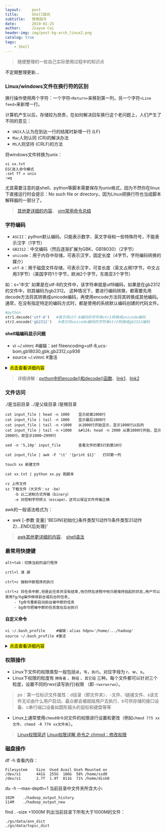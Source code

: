 ```yaml
---
layout:     post
title:      Shell踩坑
subtitle:   常用指令
date:       2019-01-25
author:     Jiayue Cai
header-img: img/post-bg-arch_linux2.png
catalog: true
tags:
    - Shell
---
```


> 随便整理的一些自己实际使用过程中的知识点

不定期整理更新...

### Linux/windows文件在换行符的区别

换行操作使用两个字符：一个字符`<Return>`来移到第一列，另一个字符`<Line feed>`来新增一行。

计算机产生以后，存储较为昂贵，在如何解决回车换行这个老问题上，人们产生了不同的意见：
- `UNIX`人认为在到达一行的结尾时新增一行<Line feed> (LF)
- `Mac`人则认同<Return> (CR)的解决办法
- `MS`人则坚持<Return><Line feed> (CRLF)的方法

将windows文件转换为unix：

	vi xx.txt
	ESC进入命令模式
	:set ff = unix
	:wq

尤其需要注意的是shell、python等脚本需要保存为unix格式，因为不然你在linux下直接运行时会提示：No such file or directory，因为Linux把换行符也当成脚本解释器的一部分了。

> [其他更详细的内容](https://www.cnblogs.com/ywl925/p/3915466.html)、
> [vim常用命令总结](https://www.cnblogs.com/yangjig/p/6014198.html)

### 字符编码

- `ASCII`：python默认编码，只能表示数字、英文字母和一些特殊符号，不能表示汉字（1字节）
- `GB2312`：中文编码（然后逐渐扩展为GBK、GB18030）（2字节）
- `unicode`：用于内存中存储，可表示汉字，固定长度（4字节，字符编码转换的媒介）
- `utf-8`：用于磁盘文件存储，可表示汉字，可变长度（英文占用1字节，中文占用3字节）（美国字符1个字节，欧洲2个字节，东南亚3个字节）

 如：s='中文' 如果是在utf-8的文件中，该字符串就是utf8编码，如果是在gb2312的文件中，则其编码为gb2312。
 这种情况下，要进行编码转换，都需要先用 decode方法将其转换成unicode编码，再使用encode方法将其转换成其他编码。
 通常，在没有指定特定的编码方式时，都是使用的系统默认编码创建的代码文件。
 
 ```python
#python
str1.decode('utf-8')   #表示将utf-8编码的字符串str1转换成unicode编码
str2.encode('gb2312')   #表示将unicode编码的字符串str2转换成gb2312编码
```

#### shell端编码显示问题

- vi ~/.vimrc     #编辑：set fileencoding=utf-8,ucs-bom,gb18030,gbk,gb2312,cp936
- source ~/.vimrc #激活

<details>
<summary><mark>点击查看详细内容</mark></summary>
<br/>set incsearch
<br/>set hlsearch
<br/>set ignorecase smartcase
<br/>set backupcopy=yes
<br/>set laststatus=2
<br/>set fileencodings=utf-8,ucs-bom,gb18030,gbk,gb2312,cp936
<br/>set termencoding=utf-8
<br/>set encoding=utf-8
<br/>set number
<br/>set tabstop=4
<br/>set softtabstop=4
<br/>set shiftwidth=4
<br/>set expandtab
</details>

> 详细讲解：[python中的encode()和decode()函数](https://www.cnblogs.com/chaojiyingxiong/p/9822444.html)、[link1](https://www.cnblogs.com/tarol/p/7523642.html)、[link2](http://www.ruanyifeng.com/blog/2007/10/ascii_unicode_and_utf-8.html) 

### 文件访问

./是当前目录  ../是父级目录   /是根目录

	cat input_file | head -n 1000    显示前面1000行 
	cat input_file | tail -n 1000    显示最后1000行
	cat input_file | tail -n +1000   从1000行开始显示，显示1000行以后的
	cat input_file | tail -n +1000   &#124; head -n 2000 从第1000行开始，显示2000行。即显示1000~2999行
	
	sed -n '5,10p' input_file        查看文件的第5行到第10行
	
	cat input_file | awk -F '\t' '{print $1}'   打印第一列
	
	touch xx 新建文件
	
	cat xx.txt | python xx.py 跑脚本
	
	rz 上传文件
	sz 下载文件（大文件：sz -be）
		-b 以二进制方式传输（binary）
		-e 对控制字符转义（escape），这可以保证文件传输正确
	
awk的一般语法格式为：
- awk [-参数 变量] 'BEGIN{初始化}条件类型1{动作1}条件类型2{动作2}...END{后处理}'

> [awk其他更详细的内容](https://www.cnblogs.com/ywl925/p/3904436.html)、
> [shell语法](https://www.cnblogs.com/ywl925/p/3948310.html)

### 最常用快捷键

	alt+tab：切换当前的运行程序
	
	crtl+l 清 屏
	
	ctrl+c 强制中断程序的执行

	ctrl+z 将任务中断,但是此任务并没有结束,他仍然在进程中他只是维持挂起的状态,用户可以使用fg/bg操作继续前台或后台的任务,
		- fg命令重新启动前台被中断的任务
		- bg命令把被中断的任务放在后台执行

#### 自定义命令

	vi ~/.bash_profile     #编辑：alias hdpn='/home/.../hadoop'
	source ~/.bash_profile #激活

<details>
<summary><mark>点击查看详细内容</mark></summary>
<br/># .bash_profile
<br/>
<br/># Get the aliases and functions
<br/>if [ -f ~/.bashrc ]; then
<br/>        . ~/.bashrc
<br/>fi
<br/>
<br/># User specific environment and startup programs
<br/>
<br/>PATH=$PATH:$HOME/bin
<br/>
<br/>export PATH
<br/>unset USERNAME
<br/>
<br/>alias hdpn='/home/caijiayue/hadoopclient/hadoop/hadoop/bin/hadoop'
</details>

### 权限操作

- Linux下文件的权限类型一般包括`读`，`写`，`执行`。对应字母为 r、w、x。
- Linux下权限的粒度有 `拥有者` 、`群组` 、`其它组` 三种。每个文件都可以针对三个粒度，设置不同的rwx(读写执行)权限 （即`-rwxrwxrwx`）。

> ps：第一位标识文件属性：d目录（即文件夹）、-文件、l链接文件、s该文件无论由什么用户启动，最众都会被超级用户去执行、b可供存储的接口设备、c串行端口设备如圆形插头的鼠标和键盘等等

- Linux上通常使用`chmod命令`对文件的权限进行设置和更改（例如`chmod 775 xx文件`、`chmod -R 774 xx文件夹`）。

> [Linux权限简述](https://blog.csdn.net/l0979365428/article/details/51558079)
> [Linux权限详解 命令之 chmod：修改权限](https://www.cnblogs.com/ywl925/p/3948310.html)

### 磁盘操作

df -h 查看内存：

	Filesystem    Size  Used Avail Use% Mounted on
	/dev/s1       441G  255G  186G  58% /home/ssd0
	/dev/s1       2.7T  1.9T  811G  71% /home/disk0
	
du -h --max-depth=1 当前目录中文件夹所含大小:

	102M    ./hadoop_output_history
	114M    ./hadoop_output_new

find . -size +1000M 列出当前目录下所有大于1000M的文件：

	./gs/data/ann_dict
	./gs/data/topic_dict

